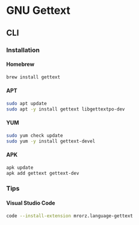 # GNU Gettext

## CLI

### Installation

#### Homebrew

```sh
brew install gettext
```

#### APT

```sh
sudo apt update
sudo apt -y install gettext libgettextpo-dev
```

#### YUM

```sh
sudo yum check update
sudo yum -y install gettext-devel
```

#### APK

```sh
apk update
apk add gettext gettext-dev
```

### Tips

#### Visual Studio Code

```sh
code --install-extension mrorz.language-gettext
```
